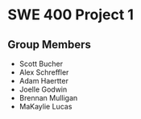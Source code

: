 # SWE 400 Project 1



## Group Members
* Scott Bucher
* Alex Schreffler
* Adam Haertter
* Joelle Godwin
* Brennan Mulligan
* MaKaylie Lucas
